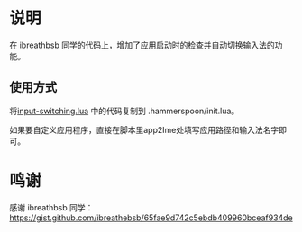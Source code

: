 # 说明
在 ibreathbsb 同学的代码上，增加了应用启动时的检查并自动切换输入法的功能。

## 使用方式
将[input-switching.lua](https://github.com/hansenz42/hammerspoon-auto-switch-input-method/blob/main/input-switching.lua) 中的代码复制到 .hammerspoon/init.lua。

如果要自定义应用程序，直接在脚本里app2Ime处填写应用路径和输入法名字即可。

# 鸣谢
感谢 ibreathbsb 同学：https://gist.github.com/ibreathebsb/65fae9d742c5ebdb409960bceaf934de
